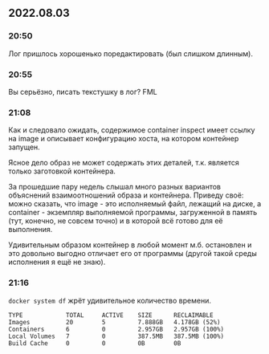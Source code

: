 ## 2022.08.03

### 20:50

Лог пришлось хорошенько поредактировать (был слишком длинным).

### 20:55

Вы серьёзно, писать текстушку в лог? FML

### 21:08

Как и следовало ожидать, содержимое container inspect
имеет ссылку на image и описывает конфигурацию хоста,
на котором контейнер запущен.

Ясное дело образ не может содержать этих деталей, т.к. является только заготовкой контейнера.

За прошедшие пару недель слышал много разных вариантов объяснений взаимоотношений образа и
контейнера. Приведу своё: можно сказать, что image - это исполняемый файл, лежащий на диске,
а container - экземпляр выполняемой программы, загруженной в память (тут, конечно, не совсем точно)
и в которой всё готово для её выполнения.

Удивительным образом контейнер в любой момент м.б. остановлен и это довольно выгодно отличает
его от программы (другой такой среды исполнения я ещё не знаю).

### 21:16

`docker system df` жрёт удивительное количество времени.

```
TYPE            TOTAL     ACTIVE    SIZE      RECLAIMABLE
Images          20        5         7.888GB   4.178GB (52%)
Containers      6         0         2.957GB   2.957GB (100%)
Local Volumes   7         0         387.5MB   387.5MB (100%)
Build Cache     0         0         0B        0B
```
